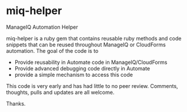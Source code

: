# miq-helper
ManageIQ Automation Helper

miq-helper is a ruby gem that contains reusable ruby methods and code snippets that can be reused throughout
ManageIQ or CloudForms automation.  The goal of the code is to 
* Provide reusability in Automate code in ManageIQ/CloudForms
* Provide advanced debugging code directly in Automate
* provide a simple mechanism to access this code

This code is very early and has had little to no peer review.  Comments, thoughts, pulls and updates are all welcome.

Thanks.
